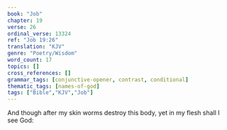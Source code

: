 ```yaml
---
book: "Job"
chapter: 19
verse: 26
ordinal_verse: 13324
ref: "Job 19:26"
translation: "KJV"
genre: "Poetry/Wisdom"
word_count: 17
topics: []
cross_references: []
grammar_tags: [conjunctive-opener, contrast, conditional]
thematic_tags: [names-of-god]
tags: ["Bible","KJV","Job"]
---
```

And though after my skin worms destroy this body, yet in my flesh shall I see God:
